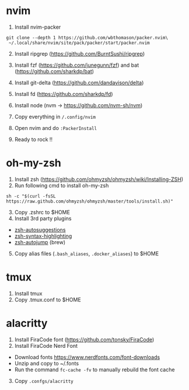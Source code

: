 # nvim

1. Install nvim-packer
```
git clone --depth 1 https://github.com/wbthomason/packer.nvim\
 ~/.local/share/nvim/site/pack/packer/start/packer.nvim
```

2. Install ripgrep (https://github.com/BurntSushi/ripgrep)

3. Install fzf (https://github.com/junegunn/fzf) and bat (https://github.com/sharkdp/bat)

4. Install git-delta (https://github.com/dandavison/delta)

5. Install fd (https://github.com/sharkdp/fd)

6. Install node (nvm -> https://github.com/nvm-sh/nvm)

7. Copy everything in `/.config/nvim`

8. Open nvim and do `:PackerInstall`

9. Ready to rock !!


# oh-my-zsh
1. Install zsh (https://github.com/ohmyzsh/ohmyzsh/wiki/Installing-ZSH)
2. Run following cmd to install oh-my-zsh
```
sh -c "$(curl -fsSL https://raw.github.com/ohmyzsh/ohmyzsh/master/tools/install.sh)"
```
3. Copy .zshrc to $HOME
4. Install 3rd party plugins 
  - [zsh-autosuggestions](https://github.com/zsh-users/zsh-autosuggestions)
  - [zsh-syntax-highlighting](https://github.com/zsh-users/zsh-syntax-highlighting)
  - [zsh-autojump](https://github.com/wting/autojump) (brew)
5. Copy alias files (`.bash_aliases`, `.docker_aliases`) to $HOME


# tmux
1. Install tmux
2. Copy .tmux.conf to $HOME


# alacritty
1. Install FiraCode font (https://github.com/tonsky/FiraCode)
2. Install FiraCode Nerd Font
  - Download fonts https://www.nerdfonts.com/font-downloads
  - Unzip and copy to ~/.fonts
  - Run the command `fc-cache -fv` to manually rebuild the font cache
3. Copy `.confgs/alacritty`
